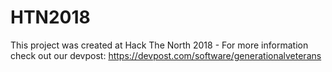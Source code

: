 # HTN2018
This project was created at Hack The North 2018 - For more information check out our devpost: https://devpost.com/software/generationalveterans
